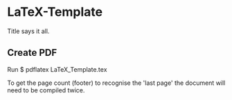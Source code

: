 # LaTeX-Template

Title says it all.

## Create PDF
Run $ pdflatex LaTeX_Template.tex

To get the page count (footer) to recognise the 'last page' the document will need to be compiled twice.
